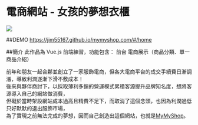 # 電商網站 - 女孩的夢想衣櫃
![](https://img.onl/WinIuf)

##DEMO
https://jim55167.github.io/mymyshop.com/#/home

##簡介
此作品為 Vue.js 前端練習，功能包含：
  前台
    電商展示（商品分類、單一商品介紹）

前年和朋友一起合夥並創立了一家服飾電商，但各大電商平台的成交手續費日漸調漲，導致利潤逐漸下滑不敷成本！</br>
後來與夥伴商討下，以採取薄利多銷的營運模式累積客源提升品牌知名度，想將客源導入自己的網站做消費，</br>
但礙於當時架設網站成本過高且精費不足下，而取消了這個念頭，也因為利潤過低只好默默的退出服飾市場，</br>
為了實現之前無法完成的夢想，因而自己創造出這個網站，也就是[MyMyShop](https://jim55167.github.io/mymyshop.com/#/home)。

